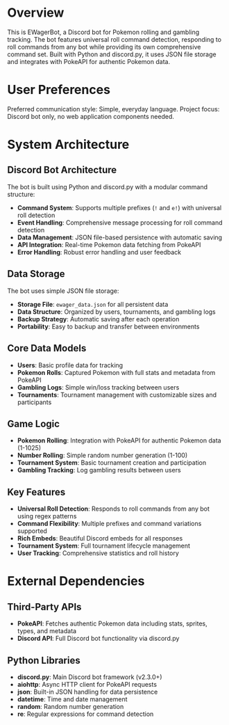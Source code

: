 # Overview

This is EWagerBot, a Discord bot for Pokemon rolling and gambling tracking. The bot features universal roll command detection, responding to roll commands from any bot while providing its own comprehensive command set. Built with Python and discord.py, it uses JSON file storage and integrates with PokeAPI for authentic Pokemon data.

# User Preferences

Preferred communication style: Simple, everyday language.
Project focus: Discord bot only, no web application components needed.

# System Architecture

## Discord Bot Architecture
The bot is built using Python and discord.py with a modular command structure:
- **Command System**: Supports multiple prefixes (`!` and `e!`) with universal roll detection
- **Event Handling**: Comprehensive message processing for roll command detection
- **Data Management**: JSON file-based persistence with automatic saving
- **API Integration**: Real-time Pokemon data fetching from PokeAPI
- **Error Handling**: Robust error handling and user feedback

## Data Storage
The bot uses simple JSON file storage:
- **Storage File**: `ewager_data.json` for all persistent data
- **Data Structure**: Organized by users, tournaments, and gambling logs
- **Backup Strategy**: Automatic saving after each operation
- **Portability**: Easy to backup and transfer between environments

## Core Data Models
- **Users**: Basic profile data for tracking
- **Pokemon Rolls**: Captured Pokemon with full stats and metadata from PokeAPI
- **Gambling Logs**: Simple win/loss tracking between users
- **Tournaments**: Tournament management with customizable sizes and participants

## Game Logic
- **Pokemon Rolling**: Integration with PokeAPI for authentic Pokemon data (1-1025)
- **Number Rolling**: Simple random number generation (1-100)
- **Tournament System**: Basic tournament creation and participation
- **Gambling Tracking**: Log gambling results between users

## Key Features
- **Universal Roll Detection**: Responds to roll commands from any bot using regex patterns
- **Command Flexibility**: Multiple prefixes and command variations supported
- **Rich Embeds**: Beautiful Discord embeds for all responses
- **Tournament System**: Full tournament lifecycle management
- **User Tracking**: Comprehensive statistics and roll history

# External Dependencies

## Third-Party APIs
- **PokeAPI**: Fetches authentic Pokemon data including stats, sprites, types, and metadata
- **Discord API**: Full Discord bot functionality via discord.py

## Python Libraries
- **discord.py**: Main Discord bot framework (v2.3.0+)
- **aiohttp**: Async HTTP client for PokeAPI requests
- **json**: Built-in JSON handling for data persistence
- **datetime**: Time and date management
- **random**: Random number generation
- **re**: Regular expressions for command detection